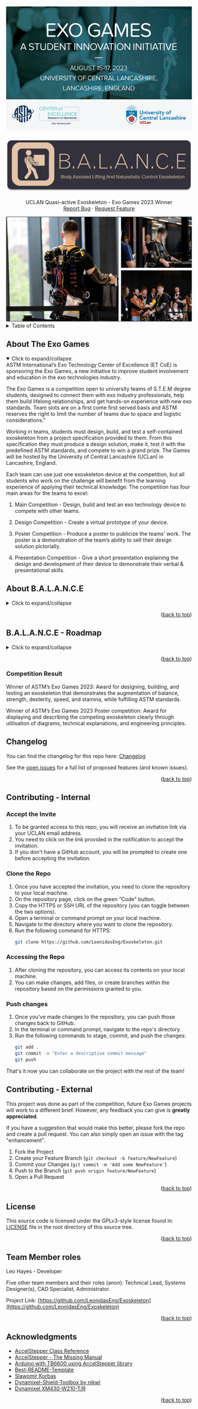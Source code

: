 <a name="readme-top"></a>

<!-- PROJECT SHIELDS -->
<!--
*** Project Shields will go here once the project is publically available.
-->

<!-- PROJECT LOGO -->
<div align="center">
    <img src="images/project-logo.png" alt="Logo">
  <br />
  <h3 align="center">
  <img src="images/team-logo.png" alt="Team-Logo">
  </h3>

  <p align="center">
    UCLAN Quasi-active Exoskeleton - Exo Games 2023 Winner
    <br />
    <a href="https://github.com/LeonidasEng/Exoskeleton/issues">Report Bug</a>
    ·
    <a href="https://github.com/LeonidasEng/Exoskeleton/issues">Request Feature</a>
  </p>
</div>

<img src="images/Exo_Games_Event.png" alt="Exo Games 2023">

<!-- TABLE OF CONTENTS -->
<details>
  <summary>Table of Contents</summary>
  <ol>
    <li>
      <a href="#about-the-exo-games">About The Exo Games</a>
      <ul>
        <li><a href="#built-with">Built With</a></li>
      </ul>
    </li>
    <li><a href="#roadmap">Roadmap</a></li>
    	  <ul>
        <li><a href="#sprint-1-wokwi-simulation">Sprint 1 Wokwi Simulation</a></li>
        <li><a href="#sprint-2-preparation-with-feature-exploration">Sprint 2 Preparation with Feature exploration</a></li>
        <li><a href="#sprint3-sprint-3-active-testing">Sprint 3 Active testing</a></li>
        <li><a href="#sprint4-race-to-the-finish-line!">Sprint 4 Race to the finish line!</a></li>
      </ul>
	  </li>
    <li><a href="#changelog">Changelog</a></li>
    <li><a href="#contributing-internal">Contributing - Internal</a></li>
    <li><a href="#contributing-external">Contributing - External</a></li>
    <li><a href="#license">License</a></li>
    <li><a href="#contact">Contact</a></li>
    <li><a href="#acknowledgments">Acknowledgments</a></li>
  </ol>
</details>


<!-- ABOUT THE PROJECT -->
## About The Exo Games
<details open>
<summary>Click to expand/collapse</summary>
ASTM International’s Exo Technology Center of Excellence (ET CoE) is sponsoring the Exo Games, a new initiative to improve student involvement and education in the exo technologies industry.

The Exo Games is a competition open to university teams of S.T.E.M degree students, designed to connect them with exo industry professionals, help them build lifelong relationships, and get hands-on experience with new exo standards.  Team slots are on a first come first served basis and ASTM reserves the right to limit the number of teams due to space and logistic considerations."

Working in teams, students must design, build, and test a self-contained exoskeleton from a project specification provided to them. From this specification they must produce a design solution, make it, test it with the predefined ASTM standards, and compete to win a grand prize. The Games will be hosted by the University of Central Lancashire (UCLan) in Lancashire, England.

Each team can use just one exoskeleton device at the competition, but all students who work on the challenge will benefit from the learning experience of applying their technical knowledge. The competition has four main areas for the teams to excel:

1. Main Competition - Design, build and test an exo technology device to compete with other teams.

2. Design Competition - Create a virtual prototype of your device.

3. Poster Competition - Produce a poster to publicize the teams’ work. The poster is a demonstration of the team’s ability to sell their design solution pictorially.

4. Presentation Competition - Give a short presentation explaining the design and development of their device to demonstrate their verbal & presentational skills.
</details>

<!-- About Project -->
## About B.A.L.A.N.C.E
<details>
<summary>Click to expand/collapse</summary>

The Body Assisted Lifting and Naturalistic Control Exoskeleton (B.A.L.A.N.C.E) is a quasi-active exoskeleton. The top half of the exoskeleton assists the exo pilot with lifting, it achieves this through the use of two bungee cords which are connected to spools located over the shoulder blades. The spools are controlled by two Dynamixel XM430-W210-R Smart Actuators. 
<br />
The control system is an Arduino Mega 2560 which has a HC-05 Bluetooth module which can provide real-time feedback to the pilot via their mobile phone. 
<br />
Based on the task, the pilot has the ability to choose between three tension settings, using a switch located on their exo belt. A 40N strength, a 25N dexterity, and a release setting which turns the tension off. There is also a Normally-Closed emergency stop located on the belt in the event of an emergency. When a setting has been engaged, potentiometers located at the left and right elbow joint can actively increase or decrease tension based on arm position. The system is all powered by a rechargable lithium ion & power bank pack which can provide 11.1V to the actuators and 5V to the Arduino controller for over 40 minutes of use.
<br />

### Built With
* C/C++
* Arduino
* Dynamixel2Arduino
* DynamixelShield
* Wokwi Online Simulator
* SolidWorks
* Ansys

</details>


<p align="right">(<a href="#readme-top">back to top</a>)</p>

<!-- ROADMAP AND CHANGELOG -->
## B.A.L.A.N.C.E - Roadmap
<details>
<summary>Click to expand/collapse</summary>

### Sprint 1 Wokwi Simulation
<a href="https://wokwi.com/projects/365491902229667841">View Sprint 1 Simulation</a>
- [x] Created basic circuit.
- [x] Added components for 4 Stepper motor control.
- [x] Developed and refactored code to improve system modularity and functionality.
	- [x] Implementing AccelStepper.h library.
	- [x] Button gesture control.
	- [x] Reset to Origin feature.
- [x] New version using only 2 Steppers.
- [x] Testing with Mechanical System.

### Sprint 2 Preparation with Feature exploration
- [x] Ordered materials for project.
- [x] Exploring pot control using cont. servos.
- [x] Dynamixel SDK research.
- [x] Dynamixel Shield research.
- [x] Dynamixel2Arduino and XM430-W210-R research.
- [x] First script draft and flex sensor idea. 

### Sprint 3 Active testing
- [x] Requirements Analysis for Dynamixel motors.
- [x] Minimum Viable Product (MVP) strategy.
- [x] 1 Dynamixel motor working with 3-way switch (breadboard switch).
- [x] 2 Dynamixel motor working with 3-way switch (breadboard switch). 
- [x] Pilot Trial: Testing with right shoulder-wing.
- [x] Code Refactoring.
- [x] Error Handling.
- [x] Pilot Trial: Full System

### Sprint 4 Race to the finish line!
- [x] Calibration
- [x] Integration of HC-05 Module
- [x] Potentiometer control for Dynamixel motors.
- [x] System Refinement
- [x] Pilot Trial: Complete System
- [x] Troubleshooting and Final Checks
- [x] Demonstration at Exogames 2023  
</details>
<p align="right">(<a href="#readme-top">back to top</a>)</p>

### Competition Result
Winner of ASTM’s Exo Games 2023: Award for designing, building, and testing an exoskeleton that demonstrates the augmentation of balance, strength, dexterity, speed, and stamina, while fulfilling ASTM standards.

Winner of ASTM’s Exo Games 2023 Poster competition: Award for displaying and describing the competing exoskeleton clearly through utilisation of diagrams, technical explanations, and engineering principles.

## Changelog
You can find the changelog for this repo here: [Changelog](https://github.com/LeonidasEng/Exoskeleton/blob/main/CHANGELOG.md)

See the [open issues](https://github.com/LeonidasEng/Exoskeleton/issues) for a full list of proposed features (and known issues).

<p align="right">(<a href="#readme-top">back to top</a>)</p>

<!-- CONTRIBUTING -->
## Contributing - Internal
### Accept the Invite
1. To be granted access to this repo, you will receive an invitation link via your UCLAN email address.
2. You need to click on the link provided in the notification to accept the invitation.
3. If you don't have a GitHub account, you will be prompted to create one before accepting the invitation.

### Clone the Repo
1. Once you have accepted the invitation, you need to clone the repository to your local machine.
2. On the repository page, click on the green "Code" button.
3. Copy the HTTPS or SSH URL of the repository (you can toggle between the two options).
4. Open a terminal or command prompt on your local machine.
5. Navigate to the directory where you want to clone the repository.
6. Run the following command for HTTPS:
    ```sh
    git clone https://github.com/LeonidasEng/Exoskeleton.git
    ```
### Accessing the Repo
1. After cloning the repository, you can access its contents on your local machine.
2. You can make changes, add files, or create branches within the repository based on the permissions granted to you.

### Push changes
1. Once you've made changes to the repository, you can push those changes back to GitHub.
2. In the terminal or command prompt, navigate to the repo's directory.
3. Run the following commands to stage, commit, and push the changes:
    ```sh
    git add .
    git commit -m "Enter a descriptive commit message"
    git push
    ```
That's it now you can collaborate on the project with the rest of the team!

## Contributing - External
This project was done as part of the competition, future Exo Games projects will work to a different brief. However, any feedback you can give is **greatly appreciated**.

If you have a suggestion that would make this better, please fork the repo and create a pull request. You can also simply open an issue with the tag "enhancement".

1. Fork the Project
2. Create your Feature Branch (`git checkout -b feature/NewFeature`)
3. Commit your Changes (`git commit -m 'Add some NewFeature'`)
4. Push to the Branch (`git push origin feature/NewFeature`)
5. Open a Pull Request

<p align="right">(<a href="#readme-top">back to top</a>)</p>

<!-- LICENSE -->
## License
This source code is licensed under the GPLv3-style license found in: [LICENSE](https://github.com/LeonidasEng/Exoskeleton/blob/main/LICENSE) file in the root directory of this source tree.

<p align="right">(<a href="#readme-top">back to top</a>)</p> 

## Team Member roles
Leo Hayes - Developer

Five other team members and their roles (anon):
Technical Lead, Systems Designer(s), CAD Specialist, Administrator.



Project Link: [https://github.com/LeonidasEng/Exoskeleton](https://github.com/LeonidasEng/Exoskeleton)

<p align="right">(<a href="#readme-top">back to top</a>)</p>

<!-- ACKNOWLEDGMENTS -->
## Acknowledgments
* [AccelStepper Class Reference](https://www.airspayce.com/mikem/arduino/AccelStepper/classAccelStepper.html)
* [AccelStepper - The Missing Manual](https://hackaday.io/project/183279-accelstepper-the-missing-manual/details)
* [Arduino with TB6600 using AccelStepper library](https://curiousscientist.tech/blog/arduino-accelstepper-tb6600-walkthrough)
* [Best-README-Template](https://github.com/othneildrew/Best-README-Template)
* [Slawomir Korbas](https://www.youtube.com/@slawomirkorbas)
* [Dynamixel-Shield-Toolbox by nikwl](https://github.com/nikwl/dynamixel-shield-toolbox)
* [Dynamixel XM430-W210-T/R](https://emanual.robotis.com/docs/en/dxl/x/xm430-w210/)

<p align="right">(<a href="#readme-top">back to top</a>)</p>





<!-- MARKDOWN LINKS & IMAGES -->
<!--
*** Shields to be added when project is public:
*** [contributors-shield]: 
*** [contributors-url]: 
*** [forks-shield]: 
*** [forks-url]:
*** [stars-shield]: 
*** [stars-url]: 
*** [issues-shield]: 
*** [issues-url]: 
*** [license-shield]: 
*** [license-url]: 
*** [linkedin-shield]: 
*** [linkedin-url]: 
*** [project-banner]: 

-->